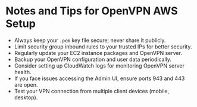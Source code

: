 # Notes and Tips for OpenVPN AWS Setup

- Always keep your `.pem` key file secure; never share it publicly.
- Limit security group inbound rules to your trusted IPs for better security.
- Regularly update your EC2 instance packages and OpenVPN server.
- Backup your OpenVPN configuration and user data periodically.
- Consider setting up CloudWatch logs for monitoring OpenVPN server health.
- If you face issues accessing the Admin UI, ensure ports 943 and 443 are open.
- Test your VPN connection from multiple client devices (mobile, desktop).
